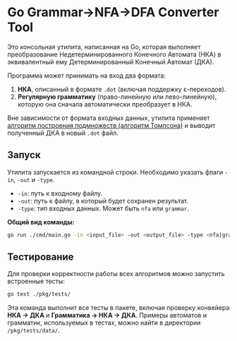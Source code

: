 # Go Grammar->NFA->DFA Converter Tool

Это консольная утилита, написанная на Go, которая выполняет преобразование Недетерминированного Конечного Автомата (НКА) в эквивалентный ему Детерминированный Конечный Автомат (ДКА).

Программа может принимать на вход два формата:
1.  **НКА**, описанный в формате `.dot` (включая поддержку ε-переходов).
2.  **Регулярную грамматику** (право-линейную или лево-линейную), которую она сначала автоматически преобразует в НКА.

Вне зависимости от формата входных данных, утилита применяет [алгоритм построения подмножеств (алгоритм Томпсона)](https://neerc.ifmo.ru/wiki/index.php?title=%D0%9F%D0%BE%D1%81%D1%82%D1%80%D0%BE%D0%B5%D0%BD%D0%B8%D0%B5_%D0%BF%D0%BE_%D0%9D%D0%9A%D0%90_%D1%8D%D0%BA%D0%B2%D0%B8%D0%B2%D0%B0%D0%BB%D0%B5%D0%BD%D1%82%D0%BD%D0%BE%D0%B3%D0%BE_%D0%94%D0%9A%D0%90,_%D0%B0%D0%BB%D0%BE%D0%B3%D0%BE%D1%80%D0%B8%D1%82%D0%BC_%D0%A2%D0%BE%D0%BC%D0%BF%D1%81%D0%BE%D0%BD%D0%B0) и выводит полученный ДКА в новый `.dot` файл.

## Запуск

Утилита запускается из командной строки. Необходимо указать флаги `-in`, `-out` и `-type`.

-   `-in`: путь к входному файлу.
-   `-out`: путь к файлу, в который будет сохранен результат.
-   `-type`: тип входных данных. Может быть `nfa` или `grammar`.

**Общий вид команды:**
```bash
go run ./cmd/main.go -in <input_file> -out <output_file> -type <nfa|grammar>
```

## Тестирование

Для проверки корректности работы всех алгоритмов можно запустить встроенные тесты:

```bash
go test ./pkg/tests/
```

Эта команда выполнит все тесты в пакете, включая проверку конвейера **НКА -> ДКА** и **Грамматика -> НКА -> ДКА**. Примеры автоматов и грамматик, используемых в тестах, можно найти в директории `/pkg/tests/data/`.